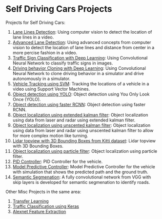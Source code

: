 # Self Driving Cars Projects

Projects for Self Driving Cars:

1. [Lane Lines Detection](https://github.com/kashmawy/lane_detection): Using computer vision to detect the location of lane lines in a video.
2. [Advanced Lane Detection](https://github.com/kashmawy/advanced_line_detection): Using advanced concepts from computer vision to detect the location of lane lines and distance from center in a more percise fashion in a video.
3. [Traffic Sign Classification with Deep Learning](https://github.com/kashmawy/traffic_sign_classifier): Using Convolutional Neural Network to classify traffic signs in images.
4. [Driving behavior Cloning with Deep Learning](https://github.com/kashmawy/autonomous_deeplearning): Using Convolutional Neural Network to clone driving behavior in a simulator and drive autonomously in a simulator.
5. [Vehicle Tracking using SVM](https://github.com/kashmawy/vehicle_tracking): Tracking the locations of a vehicle in a video using Support Vector Machines.
6. [Object detection using YOLO](https://github.com/kashmawy/object_detection_YOLO): Object detection using You Only Look Once (YOLO).
7. [Object detection using faster RCNN](https://github.com/kashmawy/object_detection_faster_RCNN): Object detection using faster RCNN.
8. [Object localization using extended kalman filter](https://github.com/kashmawy/localization_extended_kalman_filter): Object localization using data from laser and radar using extended kalman filter.
9. [Object localization using unscented kalman filter](https://github.com/kashmawy/localization_unscented_kalman_filter): Object localization using data from laser and radar using unscented kalman filter to allow for more complex motion like turning.
10. [Lidar topview with 3D Bounding Boxes from Kitti dataset](https://github.com/kashmawy/kitti_lidar_topview_3D_BB): Lidar topview with 3D Bounding Boxes.
11. [Object localization using particle filter](https://github.com/kashmawy/localization_particle_filter): Object localization using particle filter.
12. [PID Controller](https://github.com/kashmawy/pid_controller): PID Controller for the vehicle.
13. [Model Predictive Controller](https://github.com/kashmawy/model_predictive_controller): Model Predictive Controller for the vehicle with simulation that shows the predicted path and the ground truth.
14. [Semantic Segmenation](https://github.com/kashmawy/semantic_segmentation): A fully convolutional network from VGG with skip layers is developed for semantic segmenation to identify roads.

Other Misc Projects in the same area:

1. [Transfer Learning](transfer_learning/)
2. [Traffic Classification using Keras](traffic_sign_classifier_with_keras/)
3. [Alexnet Feature Extraction](alexnet_feature_extraction/)
